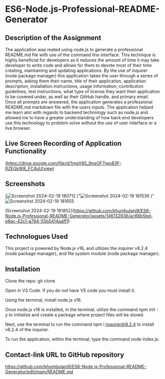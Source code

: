 # ES6-Node.js-Professional-README-Generator

## Description of the Assignment

The application was reated using node.js to generate a professional README.md file with use of the command line interface. This technique is highly beneficial for developers as it reduces the amount of time it may take developer to write code and allows for them to devote most of their time creating, maintaining and updating applications. 
By the use of inquirer (node package manager) this application takes the user through a series of prompts, asking them their name, title of their application, application description, installation instructions, usage information, contribution guidelines, test instructions, what type of license they want their application to be covered under, as well as their GitHub handle, and primary email. Once all prompts are answered, the application generates a professional README.md markdown file with the users inputs.
 The application helped me learn alot with regards to backend technology such as node.js and allowed me to have a greater understanding of how back end developers use this technology to problem solve without the use of user interface or a live browser.

## Live Screen Recording of Application Functionality 

(https://drive.google.com/file/d/1mgV65_9nqOF7iwo83F-RZEGkW8_FC4uU/view)
 

## Screenshots
(![Screenshot 2024-02-19 180712](https://github.com/khumbulani9/ES6-Node.js-Professional-README-Generator/assets/146132836/7d64a05d-0a80-40fa-9887-4261040dd0f8)
("![Screenshot 2024-02-19 181536](https://github.com/khumbulani9/ES6-Node.js-Professional-README-Generator/assets/146132836/f7e126db-4b2f-4ed8-bbba-09ef9f2ffe3b)
("![Screenshot 2024-02-19 181655](https://github.com/khumbulani9/ES6-Node.js-Professional-README-Generator/assets/146132836/f9beb7d6-71f0-42cf-8787-a66eb7d684b3)

(Screenshot 2024-02-19 181852](https://github.com/khumbulani9/ES6-Node.js-Professional-README-Generator/assets/146132836/ac66b5bd-e8ac-42c1-a784-55b5414aaff1)


## Technologues Used

This project is powered by Node.js v16, and utilizes the inquirer v8.2.4 (node package manager), and file system module (node package manager).

## Installation 

Clone the repo: git clone 

Open in VS Code. If you do not have VS code you must install it.

Using the terminal, install node.js v16. 

Once node.js v16 is installed, in the terminal, utilize the command npm init -y to initialize and create a package where project files will be stored.

Next, use the terminal to run the command npm i inquirer@8.2.4 to install v8.2.4 of the inquirer.

To run the application, within the terminal, type the command node index.js.


## Contact-link URL to GitHub repository

https://github.com/khumbulani9/ES6-Node.js-Professional-README-Generator/edit/main/README.md 
